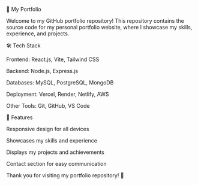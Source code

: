 
🚀 My Portfolio

Welcome to my GitHub portfolio repository! This repository contains the source code for my personal portfolio website, where I showcase my skills, experience, and projects.

🛠️ Tech Stack

Frontend: React.js, Vite, Tailwind CSS

Backend: Node.js, Express.js

Databases: MySQL, PostgreSQL, MongoDB

Deployment: Vercel, Render, Netlify, AWS

Other Tools: Git, GitHub, VS Code

📌 Features

Responsive design for all devices

Showcases my skills and experience

Displays my projects and achievements

Contact section for easy communication

Thank you for visiting my portfolio repository! 🚀





